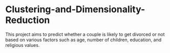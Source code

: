 # Clustering-and-Dimensionality-Reduction
This project aims to predict whether a couple is likely to get divorced or not based on various factors such as age, number of children, education, and religious values.
